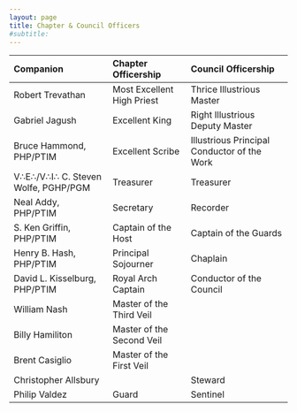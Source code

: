 ```yaml
---
layout: page
title: Chapter & Council Officers
#subtitle:
---
```

| Companion | Chapter Officership | Council Officership |
| :-------- | :------------------ | :------------------ |
| Robert Trevathan | Most Excellent High Priest | Thrice Illustrious Master |
| Gabriel Jagush | Excellent King | Right Illustrious Deputy Master |
| Bruce Hammond, PHP/PTIM | Excellent Scribe | Illustrious Principal Conductor of the Work |
| V∴E∴/V∴I∴ C. Steven Wolfe, PGHP/PGM | Treasurer | Treasurer |
| Neal Addy, PHP/PTIM | Secretary | Recorder |
| S. Ken Griffin, PHP/PTIM | Captain of the Host | Captain of the Guards |
| Henry B. Hash, PHP/PTIM | Principal Sojourner | Chaplain |
| David L. Kisselburg, PHP/PTIM | Royal Arch Captain | Conductor of the Council |
| William Nash | Master of the Third Veil | |
| Billy Hamiliton | Master of the Second Veil | |
| Brent Casiglio | Master of the First Veil | |
| Christopher Allsbury | | Steward |
| Philip Valdez | Guard | Sentinel |
